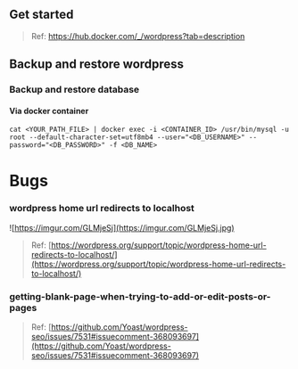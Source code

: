 ## Get started
> Ref: https://hub.docker.com/_/wordpress?tab=description

## Backup and restore wordpress

### Backup and restore database

#### Via docker container
```
cat <YOUR_PATH_FILE> | docker exec -i <CONTAINER_ID> /usr/bin/mysql -u root --default-character-set=utf8mb4 --user="<DB_USERNAME>" --password="<DB_PASSWORD>" -f <DB_NAME>
```

# Bugs

### wordpress home url redirects to localhost 

![https://imgur.com/GLMjeSj](https://imgur.com/GLMjeSj.jpg)

> Ref: [https://wordpress.org/support/topic/wordpress-home-url-redirects-to-localhost/](https://wordpress.org/support/topic/wordpress-home-url-redirects-to-localhost/)


### getting-blank-page-when-trying-to-add-or-edit-posts-or-pages

> Ref: [https://github.com/Yoast/wordpress-seo/issues/7531#issuecomment-368093697](https://github.com/Yoast/wordpress-seo/issues/7531#issuecomment-368093697)